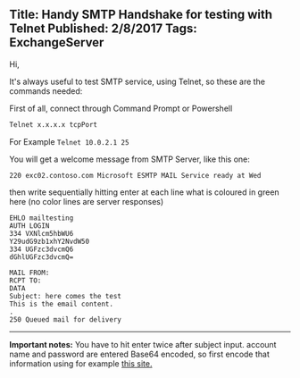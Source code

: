 Title: Handy SMTP Handshake for testing with Telnet
Published: 2/8/2017
Tags: ExchangeServer
---

Hi,

It's always useful to test SMTP service, using Telnet, so these are the commands needed:

First of all, connect through Command Prompt or Powershell

```cmd
Telnet x.x.x.x tcpPort
```

For Example `Telnet 10.0.2.1 25`

You will get a welcome message from SMTP Server, like this one:

`220 exc02.contoso.com Microsoft ESMTP MAIL Service ready at Wed`

then write sequentially hitting enter at each line what is coloured in green here (no color lines are server responses)

```code
EHLO mailtesting
AUTH LOGIN
334 VXNlcm5hbWU6
Y29udG9zb1xhY2NvdW50
334 UGFzc3dvcmQ6
dGhlUGFzc3dvcmQ=
```

```code
MAIL FROM:
RCPT TO:
DATA
Subject: here comes the test 
This is the email content.
.
250 Queued mail for delivery 
```
---
**Important notes:** 
You have to hit enter twice after subject input.
account name and password are entered Base64 encoded, so first encode that information using for example [this site.](https://www.base64encode.org/)
